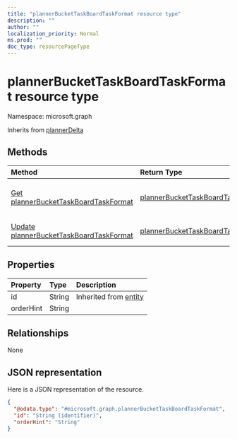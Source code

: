```yaml
---
title: "plannerBucketTaskBoardTaskFormat resource type"
description: ""
author: ""
localization_priority: Normal
ms.prod: ""
doc_type: resourcePageType
---
```


# plannerBucketTaskBoardTaskFormat resource type


Namespace: microsoft.graph




Inherits from [plannerDelta](../resources/plannerdelta.md)

## Methods
|Method|Return Type|Description|
|:---|:---|:---|
|[Get plannerBucketTaskBoardTaskFormat](../api/plannerbuckettaskboardtaskformat-get.md)|[plannerBucketTaskBoardTaskFormat](../resources/plannerbuckettaskboardtaskformat.md)|Read properties and relationships of the [plannerBucketTaskBoardTaskFormat](../resources/plannerbuckettaskboardtaskformat.md) object.|
|[Update plannerBucketTaskBoardTaskFormat](../api/plannerbuckettaskboardtaskformat-update.md)|[plannerBucketTaskBoardTaskFormat](../resources/plannerbuckettaskboardtaskformat.md)|Update the properties of a [plannerBucketTaskBoardTaskFormat](../resources/plannerbuckettaskboardtaskformat.md) object.|

## Properties
|Property|Type|Description|
|:---|:---|:---|
|id|String| Inherited from [entity](../resources/entity.md)|
|orderHint|String||

## Relationships
None

## JSON representation
Here is a JSON representation of the resource.
<!-- {
  "blockType": "resource",
  "keyProperty": "id",
  "@odata.type": "microsoft.graph.plannerBucketTaskBoardTaskFormat",
  "baseType": "microsoft.graph.plannerDelta",
  "openType": false
}
-->
``` json
{
  "@odata.type": "#microsoft.graph.plannerBucketTaskBoardTaskFormat",
  "id": "String (identifier)",
  "orderHint": "String"
}
```

